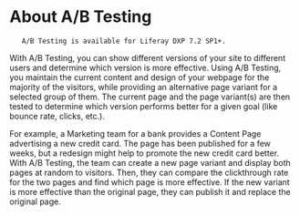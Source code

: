 # About A/B Testing

```note::
   A/B Testing is available for Liferay DXP 7.2 SP1+.
```

With A/B Testing, you can show different versions of your site to different users and determine which version is more effective. Using A/B Testing, you maintain the current content and design of your webpage for the majority of the visitors, while providing an alternative page variant for a selected group of them. The current page and the page variant(s) are then tested to determine which version performs better for a given goal (like bounce rate, clicks, etc.).

For example, a Marketing team for a bank provides a Content Page advertising a new credit card. The page has been published for a few weeks, but a redesign might help to promote the new credit card better. With A/B Testing, the team can create a new page variant and display both pages at random to visitors. Then, they can compare the clickthrough rate for the two pages and find which page is more effective. If the new variant is more effective than the original page, they can publish it and replace the original page.